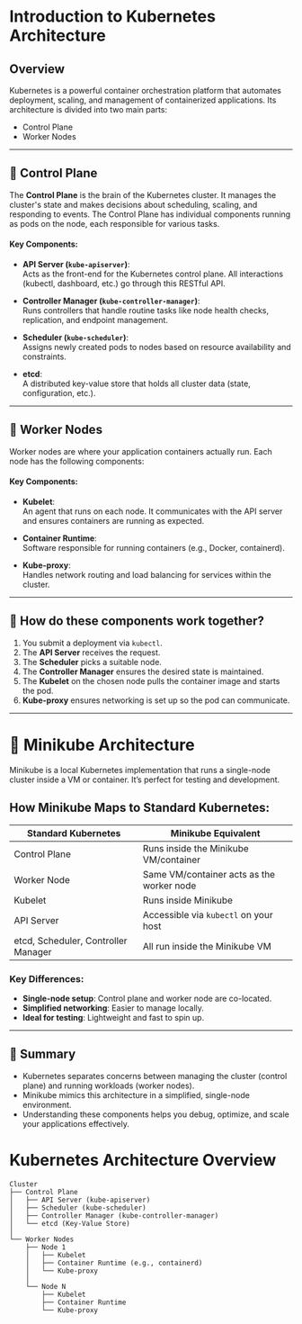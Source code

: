 # Introduction to Kubernetes Architecture

## Overview
Kubernetes is a powerful container orchestration platform that automates deployment, scaling, and management of containerized applications. Its architecture is divided into two main parts:

- Control Plane
- Worker Nodes

---

## 🧭 Control Plane

The **Control Plane** is the brain of the Kubernetes cluster. It manages the cluster's state and makes decisions about scheduling, scaling, and responding to events. The Control Plane has individual components running as pods on the node, each responsible for various tasks. 

#### Key Components:
- **API Server (`kube-apiserver`)**:  
  Acts as the front-end for the Kubernetes control plane. All interactions (kubectl, dashboard, etc.) go through this RESTful API.

- **Controller Manager (`kube-controller-manager`)**:  
  Runs controllers that handle routine tasks like node health checks, replication, and endpoint management.

- **Scheduler (`kube-scheduler`)**:  
  Assigns newly created pods to nodes based on resource availability and constraints.

- **etcd**:  
  A distributed key-value store that holds all cluster data (state, configuration, etc.).

---

## 🧱 Worker Nodes

Worker nodes are where your application containers actually run. Each node has the following components:

#### Key Components:
- **Kubelet**:  
  An agent that runs on each node. It communicates with the API server and ensures containers are running as expected.

- **Container Runtime**:  
  Software responsible for running containers (e.g., Docker, containerd).

- **Kube-proxy**:  
  Handles network routing and load balancing for services within the cluster.

---

## 🔄 How do these components work together?

1. You submit a deployment via `kubectl`.
2. The **API Server** receives the request.
3. The **Scheduler** picks a suitable node.
4. The **Controller Manager** ensures the desired state is maintained.
5. The **Kubelet** on the chosen node pulls the container image and starts the pod.
6. **Kube-proxy** ensures networking is set up so the pod can communicate.

---

# 🧪 Minikube Architecture

Minikube is a local Kubernetes implementation that runs a single-node cluster inside a VM or container. It’s perfect for testing and development.

## How Minikube Maps to Standard Kubernetes:

| Standard Kubernetes | Minikube Equivalent |
|---------------------|---------------------|
| Control Plane       | Runs inside the Minikube VM/container |
| Worker Node         | Same VM/container acts as the worker node |
| Kubelet             | Runs inside Minikube |
| API Server          | Accessible via `kubectl` on your host |
| etcd, Scheduler, Controller Manager | All run inside the Minikube VM |

### Key Differences:
- **Single-node setup**: Control plane and worker node are co-located.
- **Simplified networking**: Easier to manage locally.
- **Ideal for testing**: Lightweight and fast to spin up.

---

## 🧰 Summary

- Kubernetes separates concerns between managing the cluster (control plane) and running workloads (worker nodes).
- Minikube mimics this architecture in a simplified, single-node environment.
- Understanding these components helps you debug, optimize, and scale your applications effectively.

# Kubernetes Architecture Overview
```
Cluster
├── Control Plane
│   ├── API Server (kube-apiserver)
│   ├── Scheduler (kube-scheduler)
│   ├── Controller Manager (kube-controller-manager)
│   └── etcd (Key-Value Store)
│
└── Worker Nodes
    ├── Node 1
    │   ├── Kubelet
    │   ├── Container Runtime (e.g., containerd)
    │   └── Kube-proxy
    │
    └── Node N
        ├── Kubelet
        ├── Container Runtime
        └── Kube-proxy
```